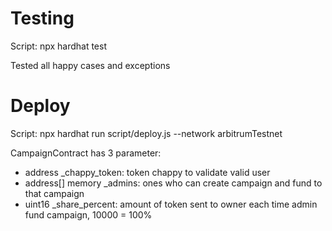 # Testing
Script: npx hardhat test

Tested all happy cases and exceptions

# Deploy
Script: npx hardhat run script/deploy.js --network arbitrumTestnet

CampaignContract has 3 parameter:
- address _chappy_token: token chappy to validate valid user
- address[] memory _admins: ones who can create campaign and fund to that campaign
- uint16 _share_percent: amount of token sent to owner each time admin fund campaign, 10000 = 100%